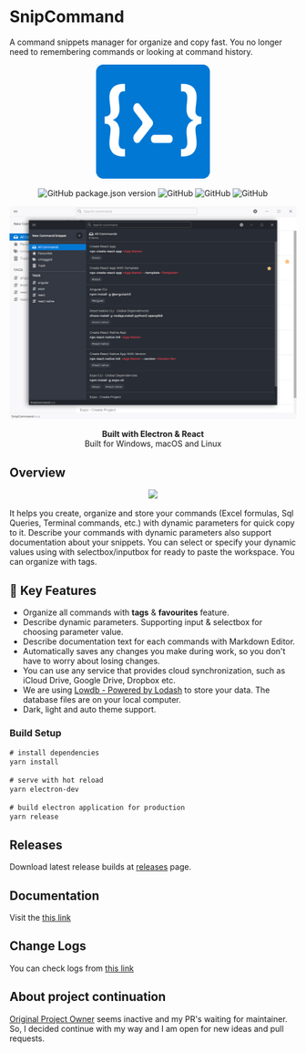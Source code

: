 # SnipCommand

A command snippets manager for organize and copy fast. You no longer need to remembering commands or looking at command history.

<p align="center">
  <img src="./public/images/logo/snip_command.png" width="200">
</p>

<p align="center">
  <img alt="GitHub package.json version" src="https://img.shields.io/github/package-json/v/EgoistDeveloper/SnipCommand">
  <img alt="GitHub" src="https://img.shields.io/github/license/EgoistDeveloper/SnipCommand">
  <img alt="GitHub" src="https://img.shields.io/github/last-commit/EgoistDeveloper/SnipCommand">
  <img alt="GitHub" src="https://img.shields.io/github/downloads/EgoistDeveloper/SnipCommand/total">
</p>

<p align="center">
  <img src="./documentation/images/preview.png?v=2">
</p>

<p align="center">
    <strong>Built with Electron & React</strong> <br>
    Built for Windows, macOS and Linux
</p>


## Overview
<p align="center">
  <img src="./documentation/images/preview.gif?v=2">
</p>

It helps you create, organize and store your commands (Excel formulas, Sql Queries, Terminal commands, etc.) with dynamic parameters for quick copy to it. Describe your commands with dynamic parameters also support documentation about your snippets. You can select or specify your dynamic values using with selectbox/inputbox for ready to paste the workspace. You can organize with tags.


## 📢 Key Features

- Organize all commands with **tags** & **favourites** feature.
- Describe dynamic parameters. Supporting input & selectbox for choosing parameter value.
- Describe documentation text for each commands with Markdown Editor.
- Automatically saves any changes you make during work, so you don't have to worry about losing changes.
- You can use any service that provides cloud synchronization, such as iCloud Drive, Google Drive, Dropbox etc.
- We are using [Lowdb - Powered by Lodash](https://github.com/typicode/lowdb) to store your data. The database files are on your local computer.
- Dark, light and auto theme support.


### Build Setup

```
# install dependencies
yarn install

# serve with hot reload
yarn electron-dev

# build electron application for production
yarn release
```

## Releases

Download latest release builds at [releases](https://github.com/EgoistDeveloper/SnipCommand/releases) page.

## Documentation

Visit the [this link](https://github.com/EgoistDeveloper/SnipCommand/blob/master/documentation/DOCUMENTATION.md)

## Change Logs

You can check logs from [this link](https://github.com/EgoistDeveloper/SnipCommand/blob/master/documentation/CHANGELOGS.md)

## About project continuation

[Original Project Owner](https://github.com/gurayyarar/SnipCommand) seems inactive and my PR's waiting for maintainer. So, I decided continue with my way and I am open for new ideas and pull requests.